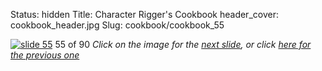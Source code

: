 Status: hidden
Title: Character Rigger's Cookbook
header_cover: cookbook_header.jpg
Slug: cookbook/cookbook_55

[![slide 55](https://dl.dropboxusercontent.com/u/2977490/presentations/cookbook/img55.jpg)](cookbook_56)
55 of 90
_Click on the image for the [next slide](cookbook_56), or click [here for the previous one](cookbook_54)_
